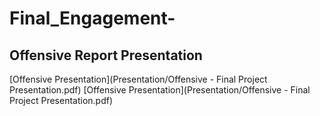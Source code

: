 # Final_Engagement-

##  Offensive Report Presentation
[Offensive Presentation](Presentation/Offensive - Final Project Presentation.pdf)
[Offensive Presentation](Presentation/Offensive - Final Project Presentation.pdf)
